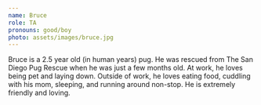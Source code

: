 ```yaml
---
name: Bruce
role: TA
pronouns: good/boy
photo: assets/images/bruce.jpg
---
```


Bruce is a 2.5 year old (in human years) pug. He was rescued from The San Diego Pug Rescue when he was just a few months old. At work, he loves being pet and laying down. Outside of work, he loves eating food, cuddling with his mom, sleeping, and running around non-stop. He is extremely friendly and loving.
